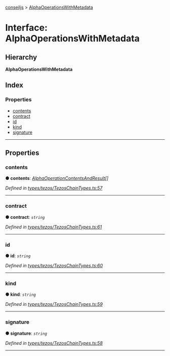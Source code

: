 [conseiljs](../README.md) > [AlphaOperationsWithMetadata](../interfaces/alphaoperationswithmetadata.md)

# Interface: AlphaOperationsWithMetadata

## Hierarchy

**AlphaOperationsWithMetadata**

## Index

### Properties

* [contents](alphaoperationswithmetadata.md#contents)
* [contract](alphaoperationswithmetadata.md#contract)
* [id](alphaoperationswithmetadata.md#id)
* [kind](alphaoperationswithmetadata.md#kind)
* [signature](alphaoperationswithmetadata.md#signature)

---

## Properties

<a id="contents"></a>

###  contents

**● contents**: *[AlphaOperationContentsAndResult](alphaoperationcontentsandresult.md)[]*

*Defined in [types/tezos/TezosChainTypes.ts:57](https://github.com/Cryptonomic/ConseilJS/blob/688e74f/src/types/tezos/TezosChainTypes.ts#L57)*

___
<a id="contract"></a>

###  contract

**● contract**: *`string`*

*Defined in [types/tezos/TezosChainTypes.ts:61](https://github.com/Cryptonomic/ConseilJS/blob/688e74f/src/types/tezos/TezosChainTypes.ts#L61)*

___
<a id="id"></a>

###  id

**● id**: *`string`*

*Defined in [types/tezos/TezosChainTypes.ts:60](https://github.com/Cryptonomic/ConseilJS/blob/688e74f/src/types/tezos/TezosChainTypes.ts#L60)*

___
<a id="kind"></a>

###  kind

**● kind**: *`string`*

*Defined in [types/tezos/TezosChainTypes.ts:59](https://github.com/Cryptonomic/ConseilJS/blob/688e74f/src/types/tezos/TezosChainTypes.ts#L59)*

___
<a id="signature"></a>

###  signature

**● signature**: *`string`*

*Defined in [types/tezos/TezosChainTypes.ts:58](https://github.com/Cryptonomic/ConseilJS/blob/688e74f/src/types/tezos/TezosChainTypes.ts#L58)*

___

